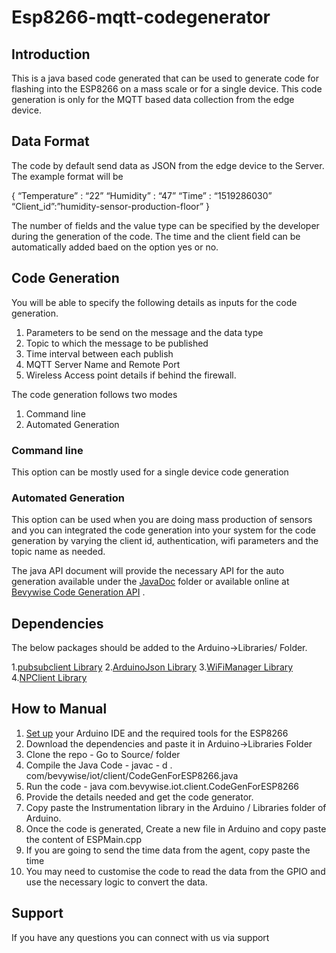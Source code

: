 # Esp8266-mqtt-codegenerator

## Introduction

This is a java based code generated that can be used to generate code for flashing into the ESP8266 on a mass scale or for a single device. This code generation is only for the MQTT based data collection from the edge device. 

## Data Format 

The code by default send data as JSON from the edge device to the Server.  The example format will be 

{ 
“Temperature” : “22”
“Humidity” : “47”
“Time” : “1519286030”
“Client_id”:”humidity-sensor-production-floor”
} 

The number of fields and the value type can be specified by the developer during the generation of the code.  The time and the client field can be automatically added baed on the option yes or no. 

## Code Generation 

You will be able to specify the following details as inputs for the code generation. 

1. Parameters to be send on the message and the data type
2. Topic to which the message to be published 
3. Time interval between each publish
4. MQTT Server Name and Remote Port
5. Wireless Access point details if behind the firewall. 

The code generation follows two modes 
1. Command line 
2. Automated Generation 

### Command line
This option can be mostly used for a single device code generation 

### Automated Generation 
This option can be used when you are doing mass production of sensors and you can integrated the code generation into your system for the code generation by varying the client id, authentication, wifi parameters  and the topic name as needed. 

The java API document will provide the necessary API for the auto generation  available under the [JavaDoc](https://github.com/bevywise-networks/Esp8266-mqtt-codegenerator/tree/master/javadoc) folder  or available online at [Bevywise Code Generation API](https://www.bevywise.com/esp8266-code-generation/com/bevywise/iot/client/CodeGenForESP8266.html) . 

## Dependencies 
The below packages should be added to the  Arduino->Libraries/ Folder.

1.[pubsubclient Library](https://github.com/knolleary/pubsubclient)
2.[ArduinoJson Library](https://github.com/bblanchon/ArduinoJson)
3.[WiFiManager Library](https://github.com/tzapu/WiFiManager)
4.[NPClient Library](https://github.com/arduino-libraries/NTPClient)

## How to Manual
1. [Set up](https://learn.sparkfun.com/tutorials/esp8266-thing-hookup-guide/installing-the-esp8266-arduino-addon) your Arduino IDE and the required tools for the ESP8266 
2. Download the dependencies and paste it in Arduino->Libraries Folder
3. Clone the repo - Go to Source/ folder  
4. Compile the Java Code - javac - d . com/bevywise/iot/client/CodeGenForESP8266.java
5. Run the code - java com.bevywise.iot.client.CodeGenForESP8266
6. Provide the details needed and get the code generator. 
7. Copy paste the Instrumentation library in the Arduino / Libraries folder of Arduino. 
8. Once the code is generated, Create a new file in Arduino and copy paste the content of ESPMain.cpp
9. If you are going to send the time data from the agent, copy paste the time 
10. You may need to customise the code to read the data from the GPIO and use the necessary logic to convert the data. 


## Support 
If you have any questions you can connect with us via support
